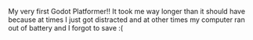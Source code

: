My very first Godot Platformer!!
It took me way longer than it should have because at times I just got distracted and at other times my computer ran out of battery and I forgot to save :(
